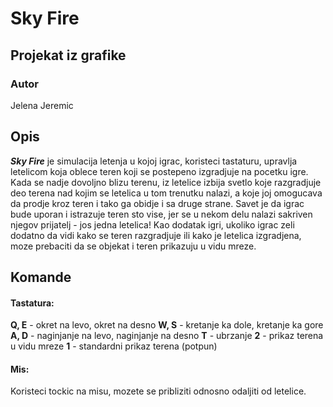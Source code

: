 # Sky Fire
## Projekat iz grafike

### Autor
Jelena Jeremic


## Opis

***Sky Fire*** je simulacija letenja u kojoj igrac, koristeci tastaturu, upravlja letelicom koja oblece teren koji se postepeno izgradjuje
na pocetku igre. Kada se nadje dovoljno blizu terenu, iz letelice izbija svetlo koje razgradjuje deo terena nad kojim
se letelica u tom trenutku nalazi, a koje joj omogucava da prodje kroz teren i tako ga obidje i sa druge strane. Savet je da igrac bude uporan
i istrazuje teren sto vise, jer se u nekom delu nalazi sakriven njegov prijatelj - jos jedna letelica!
Kao dodatak igri, ukoliko igrac zeli dodatno da vidi kako se teren razgradjuje ili kako je letelica izgradjena, moze prebaciti
da se objekat i teren prikazuju u vidu mreze.

## Komande

#### Tastatura:
**Q, E** - okret na levo, okret na desno
**W, S** - kretanje ka dole, kretanje ka gore
**A, D** - naginjanje na levo, naginjanje na desno
**T** - ubrzanje
**2** - prikaz terena u vidu mreze
**1** - standardni prikaz terena (potpun)

#### Mis:
Koristeci tockic na misu, mozete se pribliziti odnosno odaljiti od letelice.


